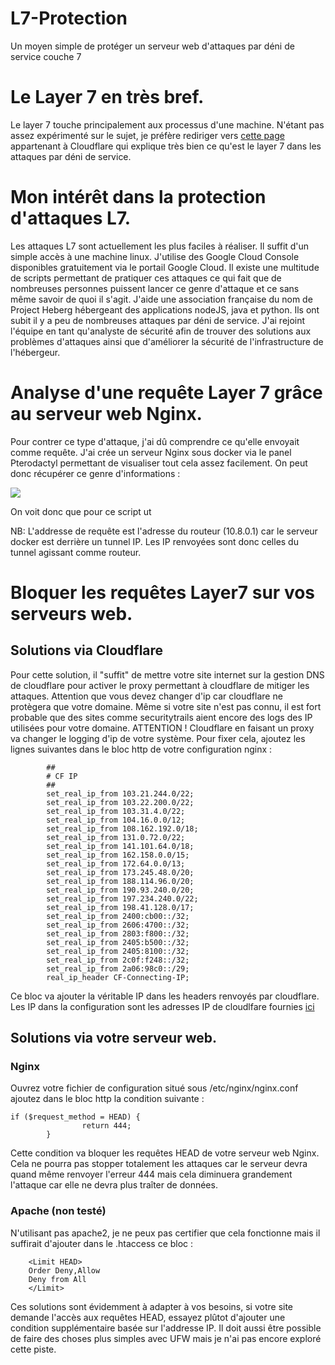 # L7-Protection
Un moyen simple de protéger un serveur web d'attaques par déni de service couche 7


# Le Layer 7 en très bref.
Le layer 7 touche principalement aux processus d'une machine. N'étant pas assez expérimenté sur le sujet, je préfère rediriger vers [cette page](https://www.cloudflare.com/fr-fr/learning/ddos/what-is-layer-7/) appartenant à Cloudflare qui explique très bien ce qu'est le layer 7 dans les attaques par déni de service.

# Mon intérêt dans la protection d'attaques L7.
Les attaques L7 sont actuellement les plus faciles à réaliser. Il suffit d'un simple accès à une machine linux. J'utilise des Google Cloud Console disponibles gratuitement via le portail Google Cloud. Il existe une multitude de scripts permettant de pratiquer ces attaques ce qui fait que de nombreuses personnes puissent lancer ce genre d'attaque et ce sans même savoir de quoi il s'agit.
J'aide une association française du nom de Project Heberg hébergeant des applications nodeJS, java et python. Ils ont subit il y a peu de nombreuses attaques par déni de service. J'ai rejoint l'équipe en tant qu'analyste de sécurité afin de trouver des solutions aux problèmes d'attaques ainsi que d'améliorer la sécurité de l'infrastructure de l'hébergeur.

# Analyse d'une requête Layer 7 grâce au serveur web Nginx.
Pour contrer ce type d'attaque, j'ai dû comprendre ce qu'elle envoyait comme requête. J'ai crée un serveur Nginx sous docker via le panel Pterodactyl permettant de visualiser tout cela assez facilement. On peut donc récupérer ce genre d'informations :

![](https://cdn.discordapp.com/attachments/781278473960423484/932272922838573086/unknown.png)

On voit donc que pour ce script ut

NB: L'addresse de requête est l'adresse du routeur (10.8.0.1) car le serveur docker est derrière un tunnel IP. Les IP renvoyées sont donc celles du tunnel agissant comme routeur.

# Bloquer les requêtes Layer7 sur vos serveurs web.
## Solutions via Cloudflare
Pour cette solution, il "suffit" de mettre votre site internet sur la gestion DNS de cloudflare pour activer le proxy permettant à cloudflare de mitiger les attaques. Attention que vous devez changer d'ip car cloudflare ne protègera que votre domaine. Même si votre site n'est pas connu, il est fort probable que des sites comme securitytrails aient encore des logs des IP utilisées pour votre domaine.
ATTENTION ! Cloudflare en faisant un proxy va changer le logging d'ip de votre système. Pour fixer cela, ajoutez les lignes suivantes dans le bloc http de votre configuration nginx :
```
        ##
        # CF IP
        ##
        set_real_ip_from 103.21.244.0/22;
        set_real_ip_from 103.22.200.0/22;
        set_real_ip_from 103.31.4.0/22;
        set_real_ip_from 104.16.0.0/12;
        set_real_ip_from 108.162.192.0/18;
        set_real_ip_from 131.0.72.0/22;
        set_real_ip_from 141.101.64.0/18;
        set_real_ip_from 162.158.0.0/15;
        set_real_ip_from 172.64.0.0/13;
        set_real_ip_from 173.245.48.0/20;
        set_real_ip_from 188.114.96.0/20;
        set_real_ip_from 190.93.240.0/20;
        set_real_ip_from 197.234.240.0/22;
        set_real_ip_from 198.41.128.0/17;
        set_real_ip_from 2400:cb00::/32;
        set_real_ip_from 2606:4700::/32;
        set_real_ip_from 2803:f800::/32;
        set_real_ip_from 2405:b500::/32;
        set_real_ip_from 2405:8100::/32;
        set_real_ip_from 2c0f:f248::/32;
        set_real_ip_from 2a06:98c0::/29;
        real_ip_header CF-Connecting-IP;
```
Ce bloc va ajouter la véritable IP dans les headers renvoyés par cloudflare. Les IP dans la configuration sont les adresses IP de cloudlfare fournies [ici](https://www.cloudflare.com/ips/)


## Solutions via votre serveur web.
### Nginx
Ouvrez votre fichier de configuration situé sous /etc/nginx/nginx.conf
ajoutez dans le bloc http la condition suivante :
```
if ($request_method = HEAD) {
                return 444;
        }
```
Cette condition va bloquer les requêtes HEAD de votre serveur web Nginx. Cela ne pourra pas stopper totalement les attaques car le serveur devra quand même renvoyer l'erreur 444 mais cela diminuera grandement l'attaque car elle ne devra plus traîter de données.

### Apache (non testé)
N'utilisant pas apache2, je ne peux pas certifier que cela fonctionne mais il suffirait d'ajouter dans le .htaccess ce bloc :
```
    <Limit HEAD>
    Order Deny,Allow
    Deny from All
    </Limit>
```

Ces solutions sont évidemment à adapter à vos besoins, si votre site demande l'accès aux requêtes HEAD, essayez plûtot d'ajouter une condition supplémentaire basée sur l'addresse IP. Il doit aussi être possible de faire des choses plus simples avec UFW mais je n'ai pas encore exploré cette piste.
